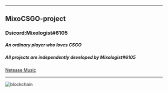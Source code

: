 ***
## MixoCSGO-project
### Dsicord:Mixologist#6105
##### An ordinary player who loves CSGO
##### All projects are independently developed by Mixologist#6105
<a href="https://music.163.com/#/user/home?id=611297376" target="_blank">Netease Music</a>
***
![blockchain](https://638319.freep.cn/638319/%E5%9B%BE%E7%89%87/gamesense.png)
